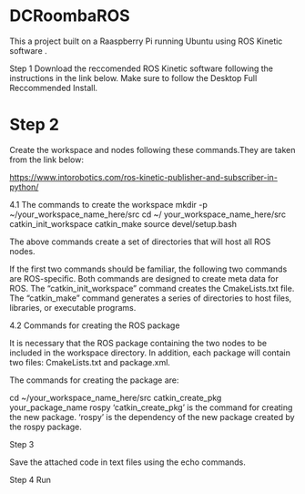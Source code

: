 # DCRoombaROS

This a project built on a Raaspberry Pi running Ubuntu using ROS Kinetic software .

Step 1
Download the reccomended ROS Kinetic software following the instructions in the link below. Make sure to follow the Desktop Full Reccommended Install.

# Step 2

Create the workspace and nodes following these commands.They are taken from the link below:

https://www.intorobotics.com/ros-kinetic-publisher-and-subscriber-in-python/

4.1 The commands to create the workspace
mkdir -p ~/your_workspace_name_here/src 
cd ~/ your_workspace_name_here/src
catkin_init_workspace
catkin_make
source devel/setup.bash

The above commands create a set of directories that will host all ROS nodes.

If the first two commands should be familiar, the following two commands are ROS-specific. Both commands are designed to create meta data for ROS. The “catkin_init_workspace” command creates the CmakeLists.txt file. The “catkin_make” command generates a series of directories to host files, libraries, or executable programs.

4.2 Commands for creating the ROS package

It is necessary that the ROS package containing the two nodes to be included in the workspace directory. In addition, each package will contain two files: CmakeLists.txt and package.xml.

The commands for creating the package are:

cd ~/your_workspace_name_here/src
catkin_create_pkg your_package_name rospy
‘catkin_create_pkg’ is the command for creating the new package.
‘rospy’ is the dependency of the new package created by the rospy package.

Step 3

Save the attached code in text files using the echo commands.

Step 4
Run


